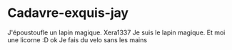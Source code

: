 # Cadavre-exquis-jay
J'époustoufle un lapin magique.
Xera1337
Je suis le lapin magique.
Et moi une licorne :D
ok
Je fais du velo sans les mains
